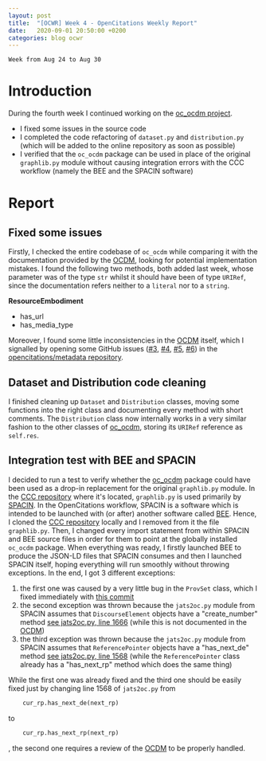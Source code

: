 ```yaml
---
layout: post
title:  "[OCWR] Week 4 - OpenCitations Weekly Report"
date:   2020-09-01 20:50:00 +0200
categories: blog ocwr
---
```

`Week from Aug 24 to Aug 30`

# Introduction
During the fourth week I continued working on the [oc_ocdm project][oc_ocdm_github].
  * I fixed some issues in the source code
  * I completed the code refactoring of `dataset.py` and `distribution.py` (which will be added to the online repository as soon as possible)
  * I verified that the `oc_ocdm` package can be used in place of the original `graphlib.py` module without causing integration errors
    with the CCC workflow (namely the BEE and the SPACIN software)
  
# Report

## Fixed some issues
Firstly, I checked the entire codebase of `oc_ocdm` while comparing it with the documentation provided by the [OCDM][ocdm-2.0.1], looking
for potential implementation mistakes. I found the following two methods, both added last week, whose parameter was of the type `str` whilst it 
should have been of type `URIRef`, since the documentation refers neither to a `literal` nor to a `string`.

__ResourceEmbodiment__
  * has_url
  * has_media_type

Moreover, I found some little inconsistencies in the [OCDM][ocdm-2.0.1] itself, which I signalled by opening some GitHub issues ([#3][issue3], [#4][issue4], [#5][issue5], [#6][issue6]) in the [opencitations/metadata repository][metadata_repo].

## Dataset and Distribution code cleaning
I finished cleaning up `Dataset` and `Distribution` classes, moving some functions into the right class and documenting every method with short 
comments. The `Distribution` class now internally works in a very similar fashion to the other classes of [oc_ocdm][oc_ocdm_github],
storing its `URIRef` reference as `self.res`.

## Integration test with BEE and SPACIN
I decided to run a test to verify whether the [oc_ocdm][oc_ocdm_github] package could have been used as a drop-in replacement for the 
original `graphlib.py` module. In the [CCC repository][ccc] where it's located, `graphlib.py` is used primarily by [SPACIN][spacin]. In the 
OpenCitations workflow, SPACIN is a software which is intended to be launched with (or after) another software called [BEE][bee]. Hence, I
cloned the [CCC repository][ccc] locally and I removed from it the file `graphlib.py`. Then, I changed every import statement from within SPACIN 
and BEE source files in order for them to point at the globally installed `oc_ocdm` package. When everything was ready, I firstly launched 
BEE to produce the JSON-LD files that SPACIN consumes and then I launched SPACIN itself, hoping everything will run smoothly without throwing
exceptions. In the end, I got 3 different exceptions:
  1. the first one was caused by a very little bug in the `ProvSet` class, which I fixed immediately with [this commit][self_g_prov_commit]
  2. the second exception was thrown because the `jats2oc.py` module from SPACIN assumes that `DiscourseElement` objects have a "create_number" method [see jats2oc.py, line 1666][jats2oc_1666] (while this is not documented in the [OCDM][ocdm-2.0.1])
  3. the third exception was thrown because the `jats2oc.py` module from SPACIN assumes that `ReferencePointer` objects have a "has_next_de" method [see jats2oc.py, line 1568][jats2oc_1568] (while the `ReferencePointer` class already has a "has_next_rp" method which does the same thing)

While the first one was already fixed and the third one should be easily fixed just by changing line 1568 of `jats2oc.py` from
``` python
    cur_rp.has_next_de(next_rp)
```
to
``` python
    cur_rp.has_next_rp(next_rp)
```
, the second one requires a review of the [OCDM][ocdm-2.0.1] to be properly handled.


[oc_ocdm_github]:      https://github.com/opencitations/oc_ocdm
[ocdm-2.0.1]:          https://figshare.com/articles/Metadata_for_the_OpenCitations_Corpus/3443876
[metadata_repo]:       https://github.com/opencitations/metadata
[issue3]:              https://github.com/opencitations/metadata/issues/3
[issue4]:              https://github.com/opencitations/metadata/issues/4
[issue5]:              https://github.com/opencitations/metadata/issues/5
[issue6]:              https://github.com/opencitations/metadata/issues/6
[ccc]:                 https://github.com/opencitations/ccc
[spacin]:              https://github.com/opencitations/script/tree/master/spacin
[bee]:                 https://github.com/opencitations/script/tree/master/bee
[self_g_prov_commit]:  https://github.com/iosonopersia/oc_ocdm/commit/425f8e3ad9b9073e1d8d9ae7e6a1651aaa4df552
[jats2oc_1666]:        https://github.com/opencitations/ccc/blob/94820fc31eb2529eae127166b3f1c8316283529e/scripts/script/ccc/jats2oc.py#L1666
[jats2oc_1568]:        https://github.com/opencitations/ccc/blob/94820fc31eb2529eae127166b3f1c8316283529e/scripts/script/ccc/jats2oc.py#L1568

